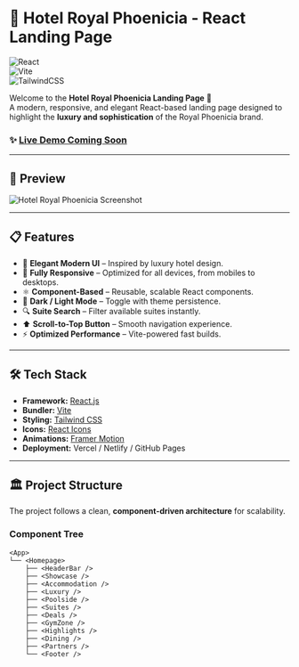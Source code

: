 # 🏨 Hotel Royal Phoenicia - React Landing Page

![React](https://img.shields.io/badge/react-%2320232a.svg?style=for-the-badge&logo=react&logoColor=%2361DAFB)  
![Vite](https://img.shields.io/badge/vite-%23646CFF.svg?style=for-the-badge&logo=vite&logoColor=white)  
![TailwindCSS](https://img.shields.io/badge/tailwindcss-%2338B2AC.svg?style=for-the-badge&logo=tailwind-css&logoColor=white)  

Welcome to the **Hotel Royal Phoenicia Landing Page** 🚀  
A modern, responsive, and elegant React-based landing page designed to highlight the **luxury and sophistication** of the Royal Phoenicia brand.  

### ✨ [Live Demo Coming Soon]()

---

## 📸 Preview

<img src="https://i.ibb.co/KxgKSDZN/Screenshot-2025-09-01-125946.png" alt="Hotel Royal Phoenicia Screenshot" style="max-width:100%; height:auto;">

---

## 📋 Features

- 🎨 **Elegant Modern UI** – Inspired by luxury hotel design.  
- 📱 **Fully Responsive** – Optimized for all devices, from mobiles to desktops.  
- ⚛️ **Component-Based** – Reusable, scalable React components.  
- 🌙 **Dark / Light Mode** – Toggle with theme persistence.  
- 🔍 **Suite Search** – Filter available suites instantly.  
- ⬆️ **Scroll-to-Top Button** – Smooth navigation experience.  
- ⚡ **Optimized Performance** – Vite-powered fast builds.  

---

## 🛠️ Tech Stack

- **Framework:** [React.js](https://reactjs.org/)  
- **Bundler:** [Vite](https://vitejs.dev/)  
- **Styling:** [Tailwind CSS](https://tailwindcss.com/)  
- **Icons:** [React Icons](https://react-icons.github.io/react-icons/)  
- **Animations:** [Framer Motion](https://www.framer.com/motion/)  
- **Deployment:** Vercel / Netlify / GitHub Pages  

---

## 🏛️ Project Structure

The project follows a clean, **component-driven architecture** for scalability.  

### Component Tree

```text
<App>
└── <Homepage>
    ├── <HeaderBar />
    ├── <Showcase />
    ├── <Accommodation />
    ├── <Luxury />
    ├── <Poolside />
    ├── <Suites />
    ├── <Deals />
    ├── <GymZone />
    ├── <Highlights />
    ├── <Dining />
    ├── <Partners />
    └── <Footer />
